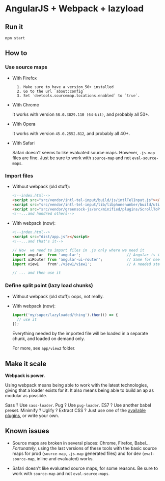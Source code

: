 # AngularJS + Webpack + lazyload

## Run it
```shell
npm start
```

## How to
### Use source maps
* With Firefox
 
        1. Make sure to have a version 50+ installed
        2. Go to the url `about:config`
        3. Set `devtools.sourcemap.locations.enabled` to `true`.
    
* With Chrome

    It works with version `58.0.3029.110 (64-bit)`, and probably all 50+.
    
* With Opera

    It works with version `45.0.2552.812`, and probably all 40+.

* With Safari

    Safari doesn't seems to like evaluated source maps. However, `.js.map` files are fine.
    Just be sure to work with `source-map` and not `eval-source-maps`.

### Import files
* Without webpack (old stuff):
    ```html
    <!--index.html-->
    <script src="src/vendor/intl-tel-input/build/js/intlTelInput.js"></script>
    <script src="src/vendor/intl-tel-input/lib/libphonenumber/build/utils.js"></script>
    <script src="src/vendor/greensock-js/src/minified/plugins/ScrollToPlugin.min.js"></script>
    <!--...and hundred others-->
    ```

* With webpack (now):
    ```html
    <!--index.html-->
    <script src="dist/app.js"></script>
    <!--...and that's it-->
    ```
    
    ```js
    // Now  we need to import files in .js only where we need it
    import angular  from 'angular';                     // Angular is imported here and not in the html
    import uiRouter from 'angular-ui-router';           // Same for needed other modules (from npm, bower one is legacy)
    import view1    from'./view1/view1';                // A needed static module
    
    // ... and then use it
    ```

### Define split point (lazy load chunks)
* Without webpack (old stuff): oops, not really.
* With webpack (now):
    ```js
    import('my/super/lazyloaded/thing').then(() => {
      // use it
    });
    ```
    Everything needed by the imported file will be loaded in a separate chunk,
    and loaded on demand only.
    
    For more, see `app/view2` folder.
    
## Make it scale
**Webpack is power.**

Using webpack means being able to work with the latest technologies,
giving that a loader exists for it.
It also means being able to build an ap as modular as possible.

Sass ? Use `sass-loader`. Pug ? Use `pug-loader`. ES7 ? Use another babel preset.
Minimify ? Uglify ? Extract CSS ? Just use one of the [available plugins](https://github.com/webpack/docs/wiki/list-of-plugins),
or write your own.

## Known issues
* Source maps are broken in several places: Chrome, Firefox, Babel...
*Fortunately*, using the last versions of these tools with the basic source maps
for prod (`source-map`, `.js.map` generated files) and for dev
(`eval-source-map`, inline and evaluated) works.

* Safari doesn't like evaluated source maps, for some reasons.
Be sure to work with `source-map` and not `eval-source-maps`.
